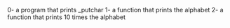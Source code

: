 0- a program that prints _putchar
1- a function that prints the alphabet
2- a function that prints 10 times the alphabet
